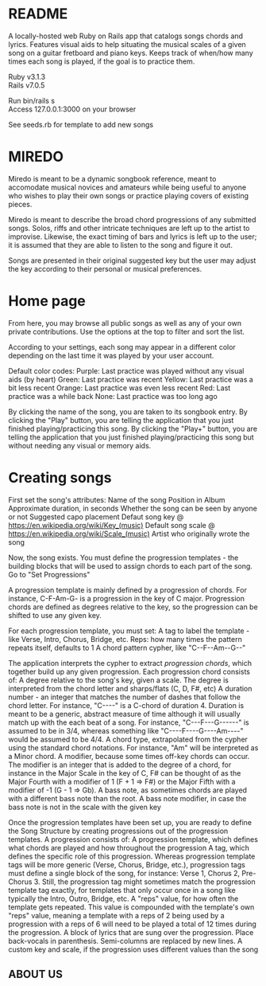 # README

A locally-hosted web Ruby on Rails app that catalogs songs chords and lyrics. Features visual aids to help situating the musical scales of a given song on a guitar fretboard and piano keys. Keeps track of when/how many times each song is played, if the goal is to practice them. <br>

Ruby v3.1.3<br>
Rails v7.0.5<br>

Run bin/rails s<br>
Access 127.0.0.1:3000 on your browser<br>

See seeds.rb for template to add new songs<br>

# MIREDO

Miredo is meant to be a dynamic songbook reference, meant to accomodate musical novices and amateurs while being useful to anyone who wishes to play their own songs or practice playing covers of existing pieces.

Miredo is meant to describe the broad chord progressions of any submitted songs. Solos, riffs and other intricate techniques are left up to the artist to improvise. Likewise, the exact timing of bars and lyrics is left up to the user; it is assumed that they are able to listen to the song and figure it out. 

Songs are presented in their original suggested key but the user may adjust the key according to their personal or musical preferences.

# Home page
From here, you may browse all public songs as well as any of your own private contributions. Use the options at the top to filter and sort the list. 

According to your settings, each song may appear in a different color depending on the last time it was played by your user account. 

Default color codes:
    Purple: Last practice was played without any visual aids (by heart)
    Green: Last practice was recent
    Yellow: Last practice was a bit less recent
    Orange: Last practice was even less recent
    Red: Last practice was a while back
    None: Last practice was too long ago

By clicking the name of the song, you are taken to its songbook entry.
By clicking the "Play" button, you are telling the application that you just finished playing/practicing this song.
By clicking the "Play+" button, you are telling the application that you just finished playing/practicing this song but without needing any visual or memory aids. 

# Creating songs

First set the song's attributes:
    Name of the song
    Position in Album
    Approximate duration, in seconds
    Whether the song can be seen by anyone or not
    Suggested capo placement
    Defaut song key @ https://en.wikipedia.org/wiki/Key_(music)
    Default song scale @ https://en.wikipedia.org/wiki/Scale_(music)
    Artist who originally wrote the song

Now, the song exists. You must define the progression templates - the building blocks that will be used to assign chords to each part of the song. Go to "Set Progressions"

A progression template is mainly defined by a progression of chords. For instance, C-F-Am-G- is a progression in the key of C major. Progression chords are defined as degrees relative to the key, so the progression can be shifted to use any given key. 

For each progression template, you must set:
    A tag to label the template - like Verse, Intro, Chorus, Bridge, etc.
    Reps: how many times the pattern repeats itself, defaults to 1
    A chord pattern cypher, like "C--F--Am--G--"

The application interprets the cypher to extract *progression chords*, which together build up any given progression. Each progression chord consists of:
    A degree relative to the song's key, given a scale. The degree is interpreted from the chord letter and sharps/flats (C, D, F#, etc)
    A duration number - an integer that matches the number of dashes that follow the chord letter. For instance, "C----" is a C-chord of duration 4. Duration is meant to be a generic, abstract measure of time although it will usually match up with the each beat of a song. For instance, "C---F---G------" is assumed to be in 3/4, whereas something like "C----F----G----Am----" would be assumed to be 4/4.
    A chord type, extrapolated from the cypher using the standard chord notations. For instance, "Am" will be interpreted as a Minor chord. 
    A modifier, because some times off-key chords can occur. The modifier is an integer that is added to the degree of a chord, for instance in the Major Scale in the key of C, F# can be thought of as the Major Fourth with a modifier of 1 (F + 1 => F#) or the Major Fifth with a modifier of -1 (G - 1 => Gb). 
    A bass note, as sometimes chords are played with a different bass note than the root.
    A bass note modifier, in case the bass note is not in the scale with the given key

Once the progression templates have been set up, you are ready to define the Song Structure by creating progressions out of the progression templates. A progression consists of:
    A progression template, which defines what chords are played and how throughout the progression
    A tag, which defines the specific role of this progression. Whereas progression template tags will be more generic (Verse, Chorus, Bridge, etc.), progression tags must define a single block of the song, for instance: Verse 1, Chorus 2, Pre-Chorus 3. Still, the progression tag might sometimes match the progression template tag exactly, for templates that only occur once in a song like typically the Intro, Outro, Bridge, etc.
    A "reps" value, for how often the template gets repeated. This value is compounded with the template's own "reps" value, meaning a template with a reps of 2 being used by a progression with a reps of 6 will need to be played a total of 12 times during the progression.
    A block of lyrics that are sung over the progression. Place back-vocals in parenthesis. Semi-columns are replaced by new lines.
    A custom key and scale, if the progression uses different values than the song

## ABOUT US